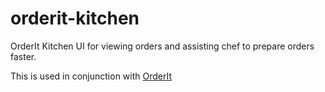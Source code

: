 # orderit-kitchen
OrderIt Kitchen UI for viewing orders and assisting chef to prepare orders faster.

This is used in conjunction with [OrderIt](https://github.com/leeu1911/orderit)
